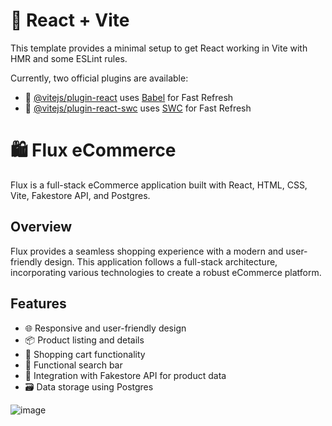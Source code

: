 # 🚀 React + Vite

This template provides a minimal setup to get React working in Vite with HMR and some ESLint rules.

Currently, two official plugins are available:

- 🚀 [@vitejs/plugin-react](https://github.com/vitejs/vite-plugin-react/blob/main/packages/plugin-react/README.md) uses [Babel](https://babeljs.io/) for Fast Refresh
- 🚀 [@vitejs/plugin-react-swc](https://github.com/vitejs/vite-plugin-react-swc) uses [SWC](https://swc.rs/) for Fast Refresh

# 🛍️ Flux eCommerce

Flux is a full-stack eCommerce application built with React, HTML, CSS, Vite, Fakestore API, and Postgres.

## Overview

Flux provides a seamless shopping experience with a modern and user-friendly design. This application follows a full-stack architecture, incorporating various technologies to create a robust eCommerce platform.

## Features

- 🌐 Responsive and user-friendly design
- 📦 Product listing and details
- 🛒 Shopping cart functionality
- 👤 Functional search bar 
- 🔄 Integration with Fakestore API for product data
- 🗃️ Data storage using Postgres

![image](https://github.com/marv-chu-flux/Flux/assets/119367685/22db4ae4-caaa-4e4c-9503-704c36dd1a08)

